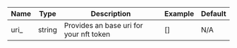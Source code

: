 |Name|Type|Description|Example|Default|
|--- |---|---|---|---|
|uri_|string|Provides an base uri for your nft token|[]|N/A|

